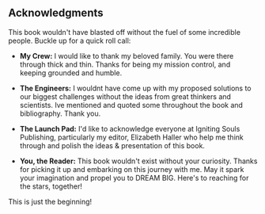 ## Acknowledgments

This book wouldn't have blasted off without the fuel of some incredible people. Buckle up for a quick roll call:

* **My Crew:**  I would like to thank my beloved family. You were there through thick and thin. Thanks for being my mission control, and keeping grounded and humble.

* **The Engineers:** I wouldnt have come up with my proposed solutions to our biggest challenges without the ideas from great thinkers and scientists. Ive mentioned and quoted some throughout the book and bibliography. Thank you.

* **The Launch Pad:** I'd like to acknowledge everyone at Igniting Souls Publishing, particularly my editor, Elizabeth Haller who help me think through and polish the ideas & presentation of this book.

* **You, the Reader:** This book wouldn't exist without your curiosity. Thanks for picking it up and embarking on this journey with me. May it spark your imagination and propel you to DREAM BIG. Here's to reaching for the stars, together!

This is just the beginning!
